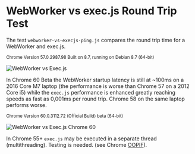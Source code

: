 # WebWorker vs exec.js Round Trip Test

The test `webworker-vs-execjs-ping.js` compares the round trip time for a WebWorker and exec.js. 

<sup>Chrome Version 57.0.2987.98 Built on 8.7, running on Debian 8.7 (64-bit)</sup>

![WebWorker vs Exec.js](https://raw.githubusercontent.com/optimalisatie/exec.js/master/tests/webworker-vs-execjs-ping.png)

In Chrome 60 Beta the WebWorker startup latency is still at ~100ms on a 2016 Core M7 laptop (the performance is worse than Chrome 57 on a 2012 Core i5) while the `exec.js` performance is enhanced greatly reaching speeds as fast as 0,001ms per round trip. Chrome 58 on the same laptop performs worse.

<sup>Chrome Version 60.0.3112.72 (Official Build) beta (64-bit)</sup>

![WebWorker vs Exec.js Chrome 60](https://raw.githubusercontent.com/optimalisatie/exec.js/master/tests/chrome-60.png)

In Chrome 55+ `exec.js` may be executed in a separate thread (multithreading). Testing is needed. (see Chrome [OOPIF](https://www.chromium.org/developers/design-documents/oop-iframes)).
